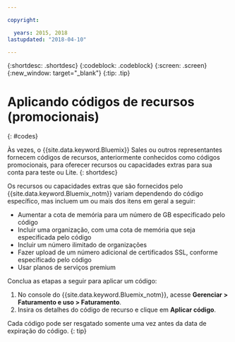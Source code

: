 ```yaml
---

copyright:

  years: 2015, 2018
lastupdated: "2018-04-10"

---
```


{:shortdesc: .shortdesc}
{:codeblock: .codeblock}
{:screen: .screen}
{:new_window: target="_blank"}
{:tip: .tip}

# Aplicando códigos de recursos (promocionais)
{: #codes}

Às vezes, o {{site.data.keyword.Bluemix}} Sales ou outros representantes fornecem códigos de recursos, anteriormente conhecidos como códigos promocionais, para oferecer recursos ou capacidades extras para sua conta para teste ou Lite.
{: shortdesc}

Os recursos ou capacidades extras que são fornecidos pelo {{site.data.keyword.Bluemix_notm}}
variam dependendo do código específico, mas incluem um ou mais dos itens em geral a seguir:

  * Aumentar a cota de memória para um número de GB especificado pelo código
  * Incluir uma organização, com uma cota de memória que seja especificada pelo código
  * Incluir um número ilimitado de organizações
  * Fazer upload de um número adicional de certificados SSL, conforme especificado pelo código
  * Usar planos de serviços premium

Conclua as etapas a seguir para aplicar um código:

1. No console do {{site.data.keyword.Bluemix_notm}}, acesse **Gerenciar > Faturamento e uso > Faturamento**.
2. Insira os detalhes do código de recurso e clique em **Aplicar código**.

Cada código pode ser resgatado somente uma vez antes da data de expiração do código.
{: tip}
